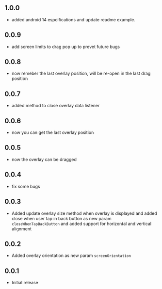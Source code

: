 ## 1.0.0

* added android 14 espcifications and update readme example.

## 0.0.9

* add screen limits to drag pop up to prevet future bugs

## 0.0.8

* now remeber the last overlay position, will be re-open in the last drag position

## 0.0.7

* added method to close overlay data listener

## 0.0.6

* now you can get the last overlay position

## 0.0.5

* now the overlay can be dragged

## 0.0.4

* fix some bugs

## 0.0.3

* Added update overlay size method when overlay is displayed and added close when user tap in back button as new param `closeWhenTapBackButton` and added support for horizontal and vertical alignment

## 0.0.2

* Added overlay orientation as new param `screenOrientation`

## 0.0.1

* Initial release
